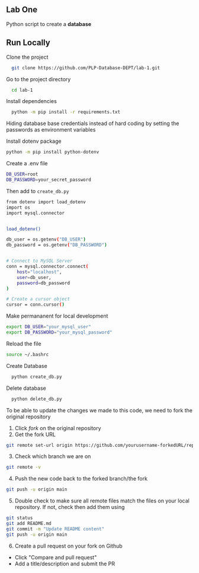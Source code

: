 ## Lab One
Python script to create a **database**


## Run Locally

Clone the project

```bash
  git clone https://github.com/PLP-Database-DEPT/lab-1.git
```

Go to the project directory

```bash
  cd lab-1
```

Install dependencies

```bash
  python -m pip install -r requirements.txt
```

Hiding database base credentials instead of hard coding by setting the passwords as environment variables

Install dotenv package
```bash
python -m pip install python-dotenv
```

Create a .env file
```bash
DB_USER=root
DB_PASSWORD=your_secret_password
```

Then add to `create_db.py` 
```bash
from dotenv import load_dotenv
import os
import mysql.connector


load_dotenv()

db_user = os.getenv("DB_USER")
db_password = os.getenv("DB_PASSWORD")


# Connect to MySQL Server
conn = mysql.connector.connect(
    host="localhost",
    user=db_user,
    password=db_password
)

# Create a cursor object
cursor = conn.cursor()
```

Make permananent for local development
```bash
export DB_USER="your_mysql_user"
export DB_PASSWORD="your_mysql_password"
```

Reload the file
```bash
source ~/.bashrc
```

Create Database

```bash
  python create_db.py
```

Delete database 
```bash
  python delete_db.py
```

To be able to update the changes we made to this code, we need to fork the original repository
1. Click *fork* on the original repository
2. Get the fork URL
```bash
git remote set-url origin https://github.com/yourusername-forkedURL/repo.git
```
3. Check which branch we are on
```bash
git remote -v
```
4. Push the new code back to the forked branch/the fork
```bash
git push -u origin main
```
5. Double check to make sure all remote files match the files on your local repository. If not, check then add them using
```bash 
git status
git add README.md
git commit -m "Update README content"
git push -u origin main
```
6. Create a pull request on your fork on Github
- Click "Compare and pull request"
- Add a title/description and submit the PR
